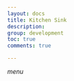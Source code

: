 ```yaml
---
layout: docs
title: Kitchen Sink
description:
group: development
toc: true
comments: true

---
```


<a class="btn-floating pulse"><i class="material-icons">menu</i></a>
